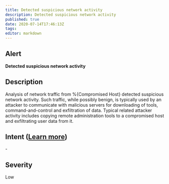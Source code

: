 ```yaml
---
title: Detected suspicious network activity
description: Detected suspicious network activity
published: true
date: 2020-07-14T17:46:13Z
tags:
editor: markdown
---
```


## Alert
**Detected suspicious network activity**

## Description
Analysis of network traffic from %{Compromised Host} detected suspicious network activity. Such traffic, while possibly benign, is typically used by an attacker to communicate with malicious servers for downloading of tools, command-and-control and exfiltration of data. Typical related attacker activity includes copying remote administration tools to a compromised host and exfiltrating user data from it.

## Intent ([Learn more](/public/security/alerts/intentions.md))
\-

## Severity
Low




